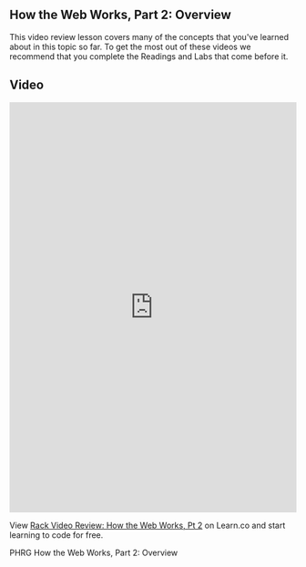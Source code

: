 ## How the Web Works, Part 2: Overview
This video review lesson covers many of the concepts that you've learned about in this topic so far. To get the most out of these videos we recommend that you complete the Readings and Labs that come before it. 

## Video
<iframe width="100%" height="720" src="https://www.youtube.com/embed/LSUevS1PRTg?rel=0&amp;showinfo=0" frameborder="0" allowfullscreen></iframe>

<p class='util--hide'>View <a href='https://learn.co/lessons/rack-video-review-how-the-web-works-pt-2'>Rack Video Review: How the Web Works, Pt 2</a> on Learn.co and start learning to code for free.</p>
<p data-visibility='hidden'>PHRG How the Web Works, Part 2: Overview</p>